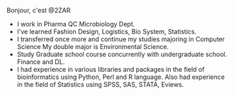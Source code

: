 Bonjour, c'est @2ZAR 
- I work in Pharma QC Microbiology Dept.
- I've learned Fashion Design, Logistics, Bio System, Statistics.
- I transferred once more and continue my studies majoring in Computer Science My double major is Environmental Science.
- Study Graduate school course concurrently with undergraduate school. Finance and DL.
- I had experience in various libraries and packages in the field of bioinformatics using Python, Perl and R language. Also had experience in the field of Statistics using SPSS, SAS, STATA, Eviews.
<!---
2ZAR/2ZAR is a ✨ special ✨ repository because its `README.md` (this file) appears on your GitHub profile.
You can click the Preview link to take a look at your changes.
---> 
